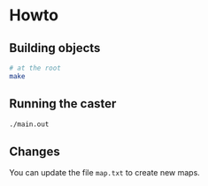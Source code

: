 # Howto

## Building objects

```sh
# at the root
make
```

## Running the caster

```sh
./main.out
```

## Changes

You can update the file ```map.txt``` to create new maps.